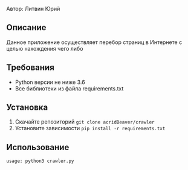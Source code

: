 Автор: Литвин Юрий

## Описание
Данное приложение осуществляет перебор страниц в Интернете с целью нахождения чего либо

## Требования
* Python версии не ниже 3.6
* Все библиотеки из файла requirements.txt

## Установка
1) Скачайте репозиторий
`git clone acridBeaver/crawler`
2) Установите зависимости
`pip install -r requirements.txt`

## Использование
```
usage: python3 crawler.py
